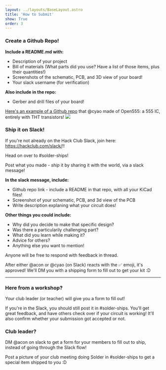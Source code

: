 ```yaml
---
layout: ../layouts/BaseLayout.astro
title: 'How to Submit'
show: True
order: 3
---
```


### Create a Github Repo!

**Include a README.md with:**
- Description of your project
- Bill of materials (What parts did you use? Have a list of those items, plus their quantities!)
- Screenshots of the schematic, PCB, and 3D view of your board!
- Your slack username (for verification) 

**Also include in the repo:**
- Gerber and drill files of your board!

[Here's an example of a Github repo](https://github.com/cheyao/Open555) that @cyao made of Open555: a 555 IC, entirely with THT transistors!
![](/tutorial/submit1.png)

### Ship it on Slack!

If you're not already on the Hack Club Slack, join here: https://hackclub.com/slack/!!

Head on over to #solder-ships! 

Post what you made - _ship_ it by sharing it with the world, via a slack message!

**In the slack message, include:**
- Github repo link - include a README in that repo, with all your KiCad files!
- Screenshot of your schematic, PCB, and 3d view of the PCB
- Write description explaning what your circuit does!

**Other things you could include:**
- Why did you decide to make that specific design?
- Was there a particularily challenging part?
- What did you learn while making it?
- Advice for others?
- Anything else you want to mention!

Anyone will be free to respond with feedback in thread. 

After either @acon or @cyao (on Slack) reacts with the  ✅  emoji, it's approved! We'll DM you with a shipping form to fill out to get your kit :D

---

### Here from a workshop?

Your club leader (or teacher) will give you a form to fill out!

If you're in the Slack, you should still post it in #solder-ships. You'll get great feedback, and have others check over if your circuit is working! It'll also confirm whether your submission got accepted or not.

### Club leader?

DM @acon on slack to get a form for your members to fill out to ship, instead of going through the Slack flow!

Post a picture of your club meeting doing Solder in #solder-ships to get a special item shipped to you :D



